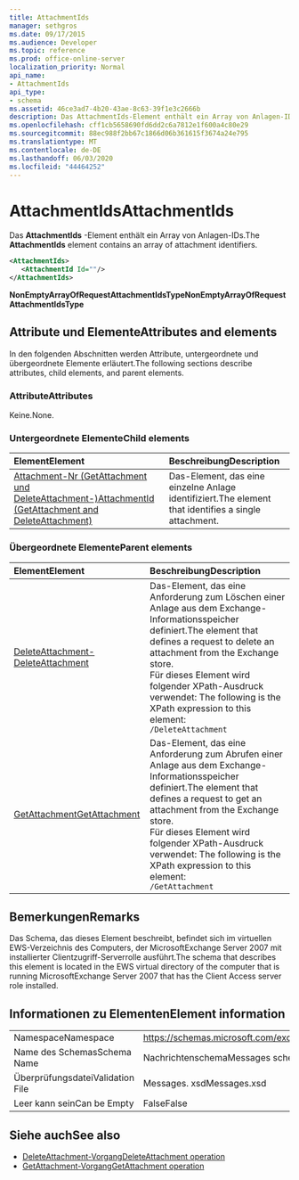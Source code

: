 ```yaml
---
title: AttachmentIds
manager: sethgros
ms.date: 09/17/2015
ms.audience: Developer
ms.topic: reference
ms.prod: office-online-server
localization_priority: Normal
api_name:
- AttachmentIds
api_type:
- schema
ms.assetid: 46ce3ad7-4b20-43ae-8c63-39f1e3c2666b
description: Das AttachmentIds-Element enthält ein Array von Anlagen-IDs.
ms.openlocfilehash: cff1cb5658690fd6dd2c6a7812e1f600a4c80e29
ms.sourcegitcommit: 88ec988f2bb67c1866d06b361615f3674a24e795
ms.translationtype: MT
ms.contentlocale: de-DE
ms.lasthandoff: 06/03/2020
ms.locfileid: "44464252"
---
```

# <a name="attachmentids"></a><span data-ttu-id="15361-103">AttachmentIds</span><span class="sxs-lookup"><span data-stu-id="15361-103">AttachmentIds</span></span>

<span data-ttu-id="15361-104">Das **AttachmentIds** -Element enthält ein Array von Anlagen-IDs.</span><span class="sxs-lookup"><span data-stu-id="15361-104">The **AttachmentIds** element contains an array of attachment identifiers.</span></span> 
  
```xml
<AttachmentIds>
   <AttachmentId Id=""/>
</AttachmentIds>
```

 <span data-ttu-id="15361-105">**NonEmptyArrayOfRequestAttachmentIdsType**</span><span class="sxs-lookup"><span data-stu-id="15361-105">**NonEmptyArrayOfRequestAttachmentIdsType**</span></span>
## <a name="attributes-and-elements"></a><span data-ttu-id="15361-106">Attribute und Elemente</span><span class="sxs-lookup"><span data-stu-id="15361-106">Attributes and elements</span></span>

<span data-ttu-id="15361-107">In den folgenden Abschnitten werden Attribute, untergeordnete und übergeordnete Elemente erläutert.</span><span class="sxs-lookup"><span data-stu-id="15361-107">The following sections describe attributes, child elements, and parent elements.</span></span>
  
### <a name="attributes"></a><span data-ttu-id="15361-108">Attribute</span><span class="sxs-lookup"><span data-stu-id="15361-108">Attributes</span></span>

<span data-ttu-id="15361-109">Keine.</span><span class="sxs-lookup"><span data-stu-id="15361-109">None.</span></span>
  
### <a name="child-elements"></a><span data-ttu-id="15361-110">Untergeordnete Elemente</span><span class="sxs-lookup"><span data-stu-id="15361-110">Child elements</span></span>

|<span data-ttu-id="15361-111">**Element**</span><span class="sxs-lookup"><span data-stu-id="15361-111">**Element**</span></span>|<span data-ttu-id="15361-112">**Beschreibung**</span><span class="sxs-lookup"><span data-stu-id="15361-112">**Description**</span></span>|
|:-----|:-----|
|[<span data-ttu-id="15361-113">Attachment-Nr (GetAttachment und DeleteAttachment-)</span><span class="sxs-lookup"><span data-stu-id="15361-113">AttachmentId (GetAttachment and DeleteAttachment)</span></span>](attachmentid-getattachment-and-deleteattachment.md) <br/> |<span data-ttu-id="15361-114">Das-Element, das eine einzelne Anlage identifiziert.</span><span class="sxs-lookup"><span data-stu-id="15361-114">The element that identifies a single attachment.</span></span>  <br/> |
   
### <a name="parent-elements"></a><span data-ttu-id="15361-115">Übergeordnete Elemente</span><span class="sxs-lookup"><span data-stu-id="15361-115">Parent elements</span></span>

|<span data-ttu-id="15361-116">**Element**</span><span class="sxs-lookup"><span data-stu-id="15361-116">**Element**</span></span>|<span data-ttu-id="15361-117">**Beschreibung**</span><span class="sxs-lookup"><span data-stu-id="15361-117">**Description**</span></span>|
|:-----|:-----|
|[<span data-ttu-id="15361-118">DeleteAttachment-</span><span class="sxs-lookup"><span data-stu-id="15361-118">DeleteAttachment</span></span>](deleteattachment.md) <br/> |<span data-ttu-id="15361-119">Das-Element, das eine Anforderung zum Löschen einer Anlage aus dem Exchange-Informationsspeicher definiert.</span><span class="sxs-lookup"><span data-stu-id="15361-119">The element that defines a request to delete an attachment from the Exchange store.</span></span>  <br/> <span data-ttu-id="15361-120">Für dieses Element wird folgender XPath-Ausdruck verwendet: </span><span class="sxs-lookup"><span data-stu-id="15361-120">The following is the XPath expression to this element:</span></span>  <br/>  `/DeleteAttachment` <br/> |
|[<span data-ttu-id="15361-121">GetAttachment</span><span class="sxs-lookup"><span data-stu-id="15361-121">GetAttachment</span></span>](getattachment.md) <br/> |<span data-ttu-id="15361-122">Das-Element, das eine Anforderung zum Abrufen einer Anlage aus dem Exchange-Informationsspeicher definiert.</span><span class="sxs-lookup"><span data-stu-id="15361-122">The element that defines a request to get an attachment from the Exchange store.</span></span>  <br/> <span data-ttu-id="15361-123">Für dieses Element wird folgender XPath-Ausdruck verwendet: </span><span class="sxs-lookup"><span data-stu-id="15361-123">The following is the XPath expression to this element:</span></span>  <br/>  `/GetAttachment` <br/> |
   
## <a name="remarks"></a><span data-ttu-id="15361-124">Bemerkungen</span><span class="sxs-lookup"><span data-stu-id="15361-124">Remarks</span></span>

<span data-ttu-id="15361-125">Das Schema, das dieses Element beschreibt, befindet sich im virtuellen EWS-Verzeichnis des Computers, der MicrosoftExchange Server 2007 mit installierter Clientzugriff-Serverrolle ausführt.</span><span class="sxs-lookup"><span data-stu-id="15361-125">The schema that describes this element is located in the EWS virtual directory of the computer that is running MicrosoftExchange Server 2007 that has the Client Access server role installed.</span></span>
  
## <a name="element-information"></a><span data-ttu-id="15361-126">Informationen zu Elementen</span><span class="sxs-lookup"><span data-stu-id="15361-126">Element information</span></span>

|||
|:-----|:-----|
|<span data-ttu-id="15361-127">Namespace</span><span class="sxs-lookup"><span data-stu-id="15361-127">Namespace</span></span>  <br/> |https://schemas.microsoft.com/exchange/services/2006/messages  <br/> |
|<span data-ttu-id="15361-128">Name des Schemas</span><span class="sxs-lookup"><span data-stu-id="15361-128">Schema Name</span></span>  <br/> |<span data-ttu-id="15361-129">Nachrichtenschema</span><span class="sxs-lookup"><span data-stu-id="15361-129">Messages schema</span></span>  <br/> |
|<span data-ttu-id="15361-130">Überprüfungsdatei</span><span class="sxs-lookup"><span data-stu-id="15361-130">Validation File</span></span>  <br/> |<span data-ttu-id="15361-131">Messages. xsd</span><span class="sxs-lookup"><span data-stu-id="15361-131">Messages.xsd</span></span>  <br/> |
|<span data-ttu-id="15361-132">Leer kann sein</span><span class="sxs-lookup"><span data-stu-id="15361-132">Can be Empty</span></span>  <br/> |<span data-ttu-id="15361-133">False</span><span class="sxs-lookup"><span data-stu-id="15361-133">False</span></span>  <br/> |
   
## <a name="see-also"></a><span data-ttu-id="15361-134">Siehe auch</span><span class="sxs-lookup"><span data-stu-id="15361-134">See also</span></span>

- [<span data-ttu-id="15361-135">DeleteAttachment-Vorgang</span><span class="sxs-lookup"><span data-stu-id="15361-135">DeleteAttachment operation</span></span>](deleteattachment-operation.md)
- [<span data-ttu-id="15361-136">GetAttachment-Vorgang</span><span class="sxs-lookup"><span data-stu-id="15361-136">GetAttachment operation</span></span>](getattachment-operation.md)

